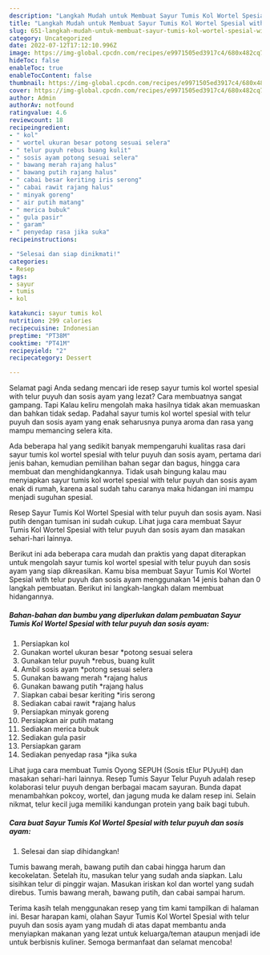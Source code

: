 ```yaml
---
description: "Langkah Mudah untuk Membuat Sayur Tumis Kol Wortel Spesial with telur puyuh dan sosis ayam yang Lezat"
title: "Langkah Mudah untuk Membuat Sayur Tumis Kol Wortel Spesial with telur puyuh dan sosis ayam yang Lezat"
slug: 651-langkah-mudah-untuk-membuat-sayur-tumis-kol-wortel-spesial-with-telur-puyuh-dan-sosis-ayam-yang-lezat
category: Uncategorized
date: 2022-07-12T17:12:10.996Z
image: https://img-global.cpcdn.com/recipes/e9971505ed3917c4/680x482cq70/sayur-tumis-kol-wortel-spesial-with-telur-puyuh-dan-sosis-ayam-foto-resep-utama.jpg
hideToc: false
enableToc: true
enableTocContent: false
thumbnail: https://img-global.cpcdn.com/recipes/e9971505ed3917c4/680x482cq70/sayur-tumis-kol-wortel-spesial-with-telur-puyuh-dan-sosis-ayam-foto-resep-utama.jpg
cover: https://img-global.cpcdn.com/recipes/e9971505ed3917c4/680x482cq70/sayur-tumis-kol-wortel-spesial-with-telur-puyuh-dan-sosis-ayam-foto-resep-utama.jpg
author: Admin
authorAv: notfound
ratingvalue: 4.6
reviewcount: 18
recipeingredient:
- " kol"
- " wortel ukuran besar potong sesuai selera"
- " telur puyuh rebus buang kulit"
- " sosis ayam potong sesuai selera"
- " bawang merah rajang halus"
- " bawang putih rajang halus"
- " cabai besar keriting iris serong"
- " cabai rawit rajang halus"
- " minyak goreng"
- " air putih matang"
- " merica bubuk"
- " gula pasir"
- " garam"
- " penyedap rasa jika suka"
recipeinstructions:

- "Selesai dan siap dinikmati!"
categories:
- Resep
tags:
- sayur
- tumis
- kol

katakunci: sayur tumis kol 
nutrition: 299 calories
recipecuisine: Indonesian
preptime: "PT38M"
cooktime: "PT41M"
recipeyield: "2"
recipecategory: Dessert

---
```



Selamat pagi Anda sedang mencari ide resep sayur tumis kol wortel spesial with telur puyuh dan sosis ayam yang lezat? Cara membuatnya sangat gampang. Tapi Kalau keliru mengolah maka hasilnya tidak akan memuaskan dan bahkan tidak sedap. Padahal sayur tumis kol wortel spesial with telur puyuh dan sosis ayam yang enak seharusnya punya aroma dan rasa yang mampu memancing selera kita.


Ada beberapa hal yang sedikit banyak mempengaruhi kualitas rasa dari sayur tumis kol wortel spesial with telur puyuh dan sosis ayam, pertama dari jenis bahan, kemudian pemilihan bahan segar dan bagus, hingga cara membuat dan menghidangkannya. Tidak usah bingung kalau mau menyiapkan sayur tumis kol wortel spesial with telur puyuh dan sosis ayam enak di rumah, karena asal sudah tahu caranya maka hidangan ini mampu menjadi suguhan spesial.

Resep Sayur Tumis Kol Wortel Spesial with telur puyuh dan sosis ayam. Nasi putih dengan tumisan ini sudah cukup. Lihat juga cara membuat Sayur Tumis Kol Wortel Spesial with telur puyuh dan sosis ayam dan masakan sehari-hari lainnya.


Berikut ini ada beberapa cara mudah dan praktis yang dapat diterapkan untuk mengolah sayur tumis kol wortel spesial with telur puyuh dan sosis ayam yang siap dikreasikan. Kamu bisa membuat Sayur Tumis Kol Wortel Spesial with telur puyuh dan sosis ayam menggunakan 14 jenis bahan dan 0 langkah pembuatan. Berikut ini langkah-langkah dalam membuat hidangannya.

<!--inarticleads1-->

##### Bahan-bahan dan bumbu yang diperlukan dalam pembuatan Sayur Tumis Kol Wortel Spesial with telur puyuh dan sosis ayam:

1. Persiapkan  kol
1. Gunakan  wortel ukuran besar *potong sesuai selera
1. Gunakan  telur puyuh *rebus, buang kulit
1. Ambil  sosis ayam *potong sesuai selera
1. Gunakan  bawang merah *rajang halus
1. Gunakan  bawang putih *rajang halus
1. Siapkan  cabai besar keriting *iris serong
1. Sediakan  cabai rawit *rajang halus
1. Persiapkan  minyak goreng
1. Persiapkan  air putih matang
1. Sediakan  merica bubuk
1. Sediakan  gula pasir
1. Persiapkan  garam
1. Sediakan  penyedap rasa *jika suka


Lihat juga cara membuat Tumis Oyong SEPUH (Sosis tElur PUyuH) dan masakan sehari-hari lainnya. Resep Tumis Sayur Telur Puyuh adalah resep kolaborasi telur puyuh dengan berbagai macam sayuran. Bunda dapat menambahkan pokcoy, wortel, dan jagung muda ke dalam resep ini. Selain nikmat, telur kecil juga memiliki kandungan protein yang baik bagi tubuh. 

<!--inarticleads2-->

##### Cara buat Sayur Tumis Kol Wortel Spesial with telur puyuh dan sosis ayam:


1. Selesai dan siap dihidangkan!

Tumis bawang merah, bawang putih dan cabai hingga harum dan kecokelatan. Setelah itu, masukan telur yang sudah anda siapkan. Lalu sisihkan telur di pinggir wajan. Masukan iriskan kol dan wortel yang sudah direbus. Tumis bawang merah, bawang putih, dan cabai sampai harum. 

Terima kasih telah menggunakan resep yang tim kami tampilkan di halaman ini. Besar harapan kami, olahan Sayur Tumis Kol Wortel Spesial with telur puyuh dan sosis ayam yang mudah di atas dapat membantu anda menyiapkan makanan yang lezat untuk keluarga/teman ataupun menjadi ide untuk berbisnis kuliner. Semoga bermanfaat dan selamat mencoba!
